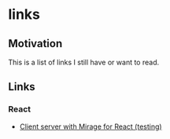 # links

## Motivation

This is a list of links I still have or want to read.

## Links

### React

* [Client server with Mirage for React (testing)](https://miragejs.com/quickstarts/react/develop-a-component/)
